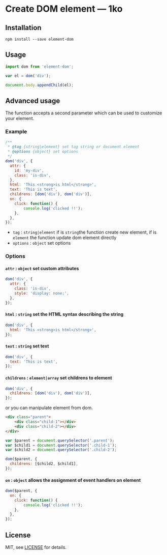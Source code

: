 
# Create DOM element  —  1ko

## Installation

`npm install --save element-dom`

## Usage

```javascript
import dom from 'element-dom';

var el = dom('div');

document.body.appendChild(el);
```

## Advanced usage

The function accepts a second parameter which can be used to customize your element.

### Example

```javascript
/**
 * @tag {string|element} set tag string or document element
 * @options {object} set options
 */
dom('div', {
  attr: {
    id: 'my-div',
    class: 'is-div',
  },
  html: 'This <strong>is html</strong>',
  text: 'This is text',
  childrens: [dom('div'), dom('div')],
  on: {
    click: function() {
        console.log('clicked !!');
    },
  },
});
```

- `tag` : `string|element` if is `string`the function create new element, if is `element` the function update dom element directly
- `options` : `object` set options

### Options

#### `attr` : `object` set custom attributes

```javascript
dom('div', {
  attr: {
    class: 'is-div',
    style: 'display: none;',
  },
});
```

#### `html` : `string` set the HTML syntax describing the string

```javascript
dom('div', {
  html: 'This <strong>is html</strong>',
});
```
#### `text` : `string` set text

```javascript
dom('div', {
  text: 'This is text',
});
```

#### `childrens` : `element|array` set childrens to element

```javascript
dom('div', {
  childrens: [dom('div'), dom('div')],
});
```

or you can manipulate element from dom.

```html
<div class="parent">
	<div class="child-1"></div>
	<div class="child-2"></div>
</div>
```

```javascript
var $parent = document.querySelector('.parent');
var $child1 = document.querySelector('.child-1');
var $child2 = document.querySelector('.child-2');

dom($parent, {
  childrens: [$child2, $child1],
});
```

#### `on` : `object` allows the assignment of event handlers on element

```javascript
dom($parent, {
  on: {
    click: function() {
        console.log('clicked !!');
    },
  },
});
```

## License

MIT, see [LICENSE](https://github.com/w-jerome/element-dom/blob/master/LICENSE) for details.
